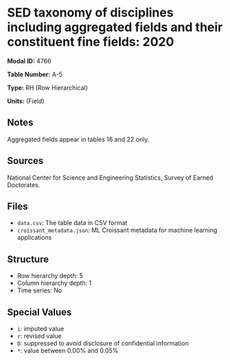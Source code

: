 # SED taxonomy of disciplines including aggregated fields and their constituent fine fields: 2020

**Modal ID:** 4766

**Table Number:** A-5

**Type:** RH (Row Hierarchical)

**Units:** (Field)

## Notes

Aggregated fields appear in tables 16 and 22 only.

## Sources

National Center for Science and Engineering Statistics, Survey of Earned Doctorates.

## Files

- `data.csv`: The table data in CSV format
- `croissant_metadata.json`: ML Croissant metadata for machine learning applications

## Structure

- Row hierarchy depth: 5
- Column hierarchy depth: 1
- Time series: No

## Special Values

- `i`: imputed value
- `r`: revised value
- `D`: suppressed to avoid disclosure of confidential information
- `*`: value between 0.00% and 0.05%
